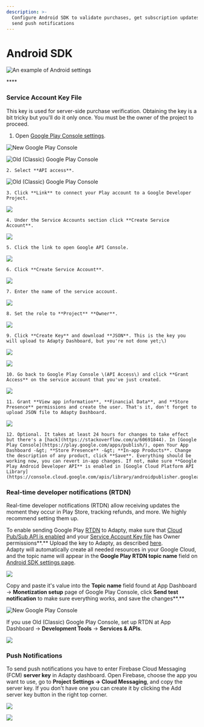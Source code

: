 ```yaml
---
description: >-
  Configure Android SDK to validate purchases, get subscription updates, and
  send push notifications
---
```


# Android SDK

![An example of Android settings](../.gitbook/assets/screenshot-2020-05-05-at-15.43.09.png)

\*\*\*\*

### **Service Account Key File**

This key is used for server-side purchase verification. Obtaining the key is a bit tricky but you'll do it only once. You must be the owner of the project to proceed.

1. Open [Google Play Console settings](https://play.google.com/apps/publish#ApiAccessPlace).

![New Google Play Console](../.gitbook/assets/cleanshot-2020-09-15-at-18.51.57-2x.png)

![Old \(Classic\) Google Play Console](../.gitbook/assets/screenshot-2020-05-05-at-16.19.03.png)

    2. Select **API access**.

![Old \(Classic\) Google Play Console](../.gitbook/assets/screenshot-2020-05-05-at-16.27.20.png)

    3. Click **Link** to connect your Play account to a Google Developer Project.

![](../.gitbook/assets/screenshot-2020-05-05-at-16.30.40.png)

    4. Under the Service Accounts section click **Create Service Account**.

![](../.gitbook/assets/screenshot-2020-05-05-at-16.38.01.png)

    5. Click the link to open Google API Console.

![](../.gitbook/assets/screenshot-2020-05-05-at-16.40.03.png)

    6. Click **Create Service Account**.

![](../.gitbook/assets/screenshot-2020-05-05-at-16.43.33.png)

    7. Enter the name of the service account.

![](../.gitbook/assets/screenshot-2020-05-05-at-16.45.55.png)

    8. Set the role to **Project** **Owner**.

![](../.gitbook/assets/cleanshot-2020-08-03-at-15.29.26-2x.png)

    9. Click **Create Key** and download **JSON**. This is the key you will upload to Adapty Dashboard, but you're not done yet;\)

![](../.gitbook/assets/screenshot-2020-05-05-at-16.48.07.png)

![](../.gitbook/assets/screenshot-2020-05-05-at-16.48.54.png)

    10. Go back to Google Play Console \(API Access\) and click **Grant Access** on the service account that you've just created.

![](../.gitbook/assets/screenshot-2020-05-05-at-19.35.49.png)

    11. Grant **View app information**, **Financial Data**, and **Store Presence** permissions and create the user. That's it, don't forget to upload JSON file to Adapty Dashboard.

 

![](../.gitbook/assets/screenshot-2020-05-05-at-19.38.59.png)

    12. Optional. It takes at least 24 hours for changes to take effect but there's a [hack](https://stackoverflow.com/a/60691844). In [Google Play Console](https://play.google.com/apps/publish/), open Your App Dashboard -&gt; **Store Presence** -&gt; **In-app Products**. Change the description of any product, click **Save**. Everything should be working now, you can revert in-app changes. If not, make sure **Google Play Android Developer API** is enabled in [Google Cloud Platform API Library](https://console.cloud.google.com/apis/library/androidpublisher.googleapis.com).



### Real-time developer notifications \(RTDN\)

Real-time developer notifications \(RTDN\) allow receiving updates the moment they occur in Play Store, tracking refunds, and more. We highly recommend setting them up.

To enable sending Google Play [RTDN](https://developer.android.com/google/play/billing/rtdn-reference) to Adapty, make sure that [Cloud Pub/Sub API is enabled](%20https://console.developers.google.com/apis/api/pubsub.googleapis.com/overview) and your [Service Account Key file](android-sdk.md#service-account-key-file) has Owner permissions**.** Upload the key to Adapty, as described [here](android-sdk.md#service-account-key-file).  
Adapty will automatically create all needed resources in your Google Cloud, and the topic name will appear in the **Google Play RTDN topic name** field on [Android SDK settings page](https://app.adapty.io/settings/android-sdk).

![](../.gitbook/assets/cleanshot-2020-09-15-at-18.27.37-2x.png)

  
Copy and paste it's value into the **Topic name** field found at App Dashboard -&gt; **Monetization setup** page of Google Play  Console, click **Send test notification** to make sure everything works, and save the changes**.**

![New Google Play Console](../.gitbook/assets/cleanshot-2020-09-15-at-18.37.51-2x.png)

If you use Old \(Classic\) Google Play Console, set up RTDN at App Dashboard -&gt; **Development Tools** -&gt; **Services & APIs**.

![](../.gitbook/assets/cleanshot-2020-09-15-at-19.05.08-2x.png)



### Push Notifications

To send push notifications you have to enter Firebase Cloud Messaging \(FCM\) **server key** in Adapty dashboard. Open Firebase, choose the app you want to use, go to **Project Settings -&gt; Cloud Messaging**, and copy the server key. If you don't have one you can create it by clicking the Add server key button in the right top corner.

![](../.gitbook/assets/cleanshot-2020-09-25-at-14.34.29-2x.png)

![](../.gitbook/assets/cleanshot-2020-09-25-at-14.36.18-2x.png)

